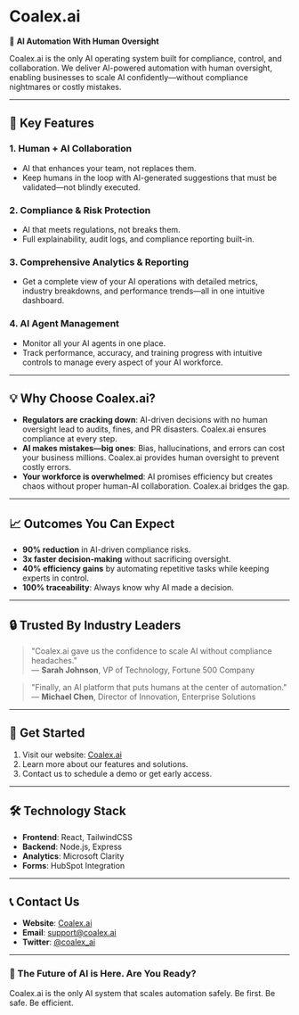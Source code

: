 # Coalex.ai

🚀 **AI Automation With Human Oversight**

Coalex.ai is the only AI operating system built for compliance, control, and collaboration. We deliver AI-powered automation with human oversight, enabling businesses to scale AI confidently—without compliance nightmares or costly mistakes.

---

## 🌟 Key Features

### 1. **Human + AI Collaboration**
- AI that enhances your team, not replaces them.
- Keep humans in the loop with AI-generated suggestions that must be validated—not blindly executed.

### 2. **Compliance & Risk Protection**
- AI that meets regulations, not breaks them.
- Full explainability, audit logs, and compliance reporting built-in.

### 3. **Comprehensive Analytics & Reporting**
- Get a complete view of your AI operations with detailed metrics, industry breakdowns, and performance trends—all in one intuitive dashboard.

### 4. **AI Agent Management**
- Monitor all your AI agents in one place.
- Track performance, accuracy, and training progress with intuitive controls to manage every aspect of your AI workforce.

---

## 💡 Why Choose Coalex.ai?

- **Regulators are cracking down**: AI-driven decisions with no human oversight lead to audits, fines, and PR disasters. Coalex.ai ensures compliance at every step.
- **AI makes mistakes—big ones**: Bias, hallucinations, and errors can cost your business millions. Coalex.ai provides human oversight to prevent costly errors.
- **Your workforce is overwhelmed**: AI promises efficiency but creates chaos without proper human-AI collaboration. Coalex.ai bridges the gap.

---

## 📈 Outcomes You Can Expect

- **90% reduction** in AI-driven compliance risks.
- **3x faster decision-making** without sacrificing oversight.
- **40% efficiency gains** by automating repetitive tasks while keeping experts in control.
- **100% traceability**: Always know why AI made a decision.

---

## 🔒 Trusted By Industry Leaders

> "Coalex.ai gave us the confidence to scale AI without compliance headaches."  
> — **Sarah Johnson**, VP of Technology, Fortune 500 Company

> "Finally, an AI platform that puts humans at the center of automation."  
> — **Michael Chen**, Director of Innovation, Enterprise Solutions

---

## 🚀 Get Started

1. Visit our website: [Coalex.ai](https://coalex.ai)
2. Learn more about our features and solutions.
3. Contact us to schedule a demo or get early access.

---

## 🛠️ Technology Stack

- **Frontend**: React, TailwindCSS
- **Backend**: Node.js, Express
- **Analytics**: Microsoft Clarity
- **Forms**: HubSpot Integration

---

## 📞 Contact Us

- **Website**: [Coalex.ai](https://coalex.ai)
- **Email**: support@coalex.ai
- **Twitter**: [@coalex_ai](https://twitter.com/coalex_ai)

---

### 🌟 The Future of AI is Here. Are You Ready?

Coalex.ai is the only AI system that scales automation safely. Be first. Be safe. Be efficient.
